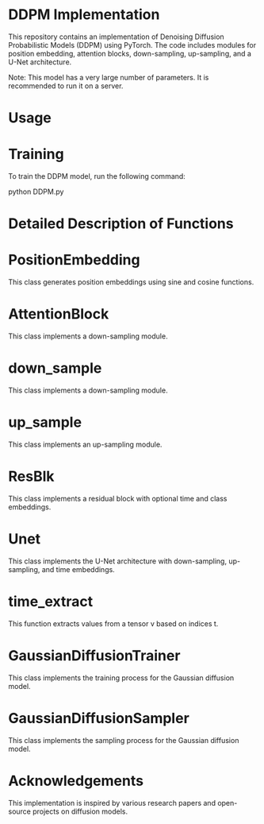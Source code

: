 # DDPM Implementation

This repository contains an implementation of Denoising Diffusion Probabilistic Models (DDPM) using PyTorch. The code includes modules for position embedding, attention blocks, down-sampling, up-sampling, and a U-Net architecture.

Note: This model has a very large number of parameters. It is recommended to run it on a server.

# Usage

# Training
To train the DDPM model, run the following command:

python DDPM.py

# Detailed Description of Functions

# PositionEmbedding

This class generates position embeddings using sine and cosine functions.

# AttentionBlock

This class implements a down-sampling module.

# down_sample

This class implements a down-sampling module.

# up_sample

This class implements an up-sampling module.

# ResBlk

This class implements a residual block with optional time and class embeddings.

# Unet

This class implements the U-Net architecture with down-sampling, up-sampling, and time embeddings.

# time_extract

This function extracts values from a tensor v based on indices t.

# GaussianDiffusionTrainer

This class implements the training process for the Gaussian diffusion model.

# GaussianDiffusionSampler

This class implements the sampling process for the Gaussian diffusion model.


# Acknowledgements

This implementation is inspired by various research papers and open-source projects on diffusion models.
